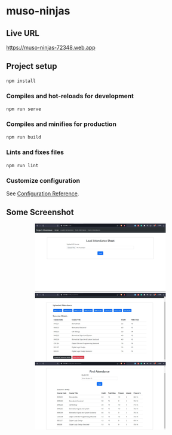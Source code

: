 # muso-ninjas

## Live URL

https://muso-ninjas-72348.web.app

## Project setup
```
npm install
```

### Compiles and hot-reloads for development
```
npm run serve
```

### Compiles and minifies for production
```
npm run build
```

### Lints and fixes files
```
npm run lint
```

### Customize configuration
See [Configuration Reference](https://cli.vuejs.org/config/).



## Some Screenshot

<p align="center">
  <img src="https://github.com/asad-cuet/A-Python-Flask-Based-Tool-for-Semester-Attendance-Analysis/blob/master/screenshot/demo_1.jpg" width="350" title="hover text">
  <img src="https://github.com/asad-cuet/A-Python-Flask-Based-Tool-for-Semester-Attendance-Analysis/blob/master/screenshot/demo_2.jpg" width="350" title="hover text">
  <img src="https://github.com/asad-cuet/A-Python-Flask-Based-Tool-for-Semester-Attendance-Analysis/blob/master/screenshot/demo_3.jpg" width="350" title="hover text">
</p>